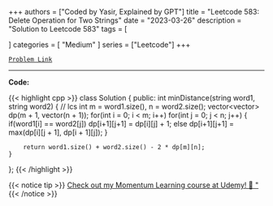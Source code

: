 
+++
authors = ["Coded by Yasir, Explained by GPT"]
title = "Leetcode 583: Delete Operation for Two Strings"
date = "2023-03-26"
description = "Solution to Leetcode 583"
tags = [
    
]
categories = [
    "Medium"
]
series = ["Leetcode"]
+++



[`Problem Link`](https://leetcode.com/problems/delete-operation-for-two-strings/description/)

---

**Code:**

{{< highlight cpp >}}
class Solution {
public:
    int minDistance(string word1, string word2) {
        // lcs
        int m = word1.size(), n = word2.size();
        vector<vector<int>> dp(m + 1, vector<int>(n + 1));
        for(int i = 0; i < m; i++)
        for(int j = 0; j < n; j++) {
            if(word1[i] == word2[j]) dp[i+1][j+1] = dp[i][j] + 1;
            else dp[i+1][j+1] = max(dp[i][j + 1], dp[i + 1][j]);
        }

        return word1.size() + word2.size() - 2 * dp[m][n];
    }
};
{{< /highlight >}}


{{< notice tip >}}
[Check out my Momentum Learning course at Udemy! 🚀 "](https://www.udemy.com/course/blind-75-the-data-structures-and-algorithms-essentials/)
{{< /notice >}}

